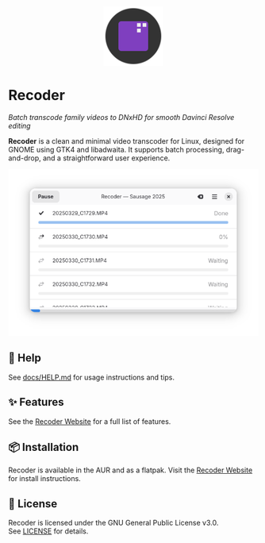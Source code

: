 <p align="center">
  <img src="src/resources/net.jeena.Recoder.svg" width="120" height="120" alt="Recoder logo">
</p>

# Recoder

*Batch transcode family videos to DNxHD for smooth Davinci Resolve editing*

**Recoder** is a clean and minimal video transcoder for Linux, designed for GNOME using GTK4 and libadwaita. It supports batch processing, drag-and-drop, and a straightforward user experience.

![Screenshot of Recoder](docs/screenshot-3.png)

## 📖 Help

See [docs/HELP.md](docs/HELP.md) for usage instructions and tips.

## ✨ Features

See the [Recoder Website](https://jeena.github.io/recoder/) for a full list of features.

## 📦 Installation

Recoder is available in the AUR and as a flatpak. Visit the [Recoder Website](https://jeena.github.io/recoder/) for install instructions.

## 📄 License

Recoder is licensed under the GNU General Public License v3.0.  
See [LICENSE](LICENSE) for details.
